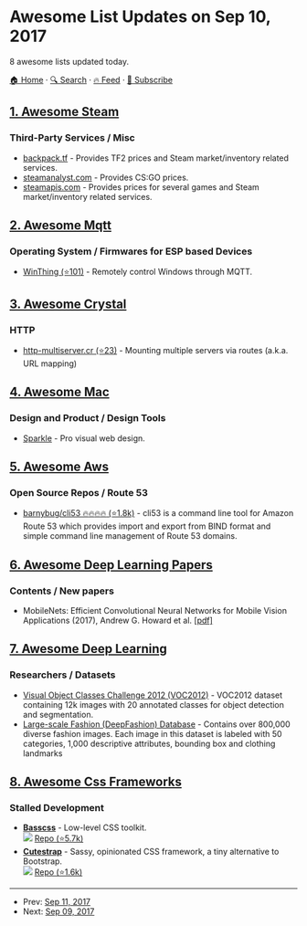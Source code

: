 # Awesome List Updates on Sep 10, 2017

8 awesome lists updated today.

[🏠 Home](/README.md) · [🔍 Search](https://test.trackawesomelist.com/search/) · [🔥 Feed](https://test.trackawesomelist.com/feed.xml) · [📮 Subscribe](https://trackawesomelist.us17.list-manage.com/subscribe?u=d2f0117aa829c83a63ec63c2f&id=36a103854c)



## [1. Awesome Steam](/content/scholtzm/awesome-steam/README.md)

### Third-Party Services / Misc

*   [backpack.tf](https://backpack.tf/developer) - Provides TF2 prices and Steam market/inventory related services.
*   [steamanalyst.com](https://steamanalyst.com/) - Provides CS:GO prices.
*   [steamapis.com](https://steamapis.com/) - Provides prices for several games and Steam market/inventory related services.

## [2. Awesome Mqtt](/content/hobbyquaker/awesome-mqtt/README.md)

### Operating System / Firmwares for ESP based Devices

*   [WinThing (⭐101)](https://github.com/msiedlarek/winthing) - Remotely control Windows through MQTT.

## [3. Awesome Crystal](/content/veelenga/awesome-crystal/README.md)

### HTTP

*   [http-multiserver.cr (⭐23)](https://github.com/vladfaust/http-multiserver.cr) - Mounting multiple servers via routes (a.k.a. URL mapping)

## [4. Awesome Mac](/content/jaywcjlove/awesome-mac/README.md)

### Design and Product / Design Tools

*   [Sparkle](https://sparkleapp.com/) - Pro visual web design.

## [5. Awesome Aws](/content/donnemartin/awesome-aws/README.md)

### Open Source Repos / Route 53

*   [barnybug/cli53 :fire::fire::fire::fire: (⭐1.8k)](https://github.com/barnybug/cli53) - cli53 is a command line tool for Amazon Route 53 which provides import and export from BIND format and simple command line management of Route 53 domains.

## [6. Awesome Deep Learning Papers](/content/terryum/awesome-deep-learning-papers/README.md)

### Contents / New papers

*   MobileNets: Efficient Convolutional Neural Networks for Mobile Vision Applications (2017), Andrew G. Howard et al. [\[pdf\]](https://arxiv.org/pdf/1704.04861.pdf)

## [7. Awesome Deep Learning](/content/ChristosChristofidis/awesome-deep-learning/README.md)

### Researchers / Datasets

*   [Visual Object Classes Challenge 2012 (VOC2012)](http://host.robots.ox.ac.uk/pascal/VOC/voc2012/index.html#devkit) - VOC2012 dataset containing 12k images with 20 annotated classes for object detection and segmentation.
*   [Large-scale Fashion (DeepFashion) Database](http://mmlab.ie.cuhk.edu.hk/projects/DeepFashion.html) - Contains over 800,000 diverse fashion images.  Each image in this dataset is labeled with 50 categories, 1,000 descriptive attributes, bounding box and clothing landmarks

## [8. Awesome Css Frameworks](/content/troxler/awesome-css-frameworks/README.md)

### Stalled Development

*   [**Basscss**](https://basscss.com) - Low-level CSS toolkit.\
    ![](https://img.shields.io/github/stars/basscss/basscss.svg?style=social\&label=Star)
    [Repo (⭐5.7k)](https://github.com/basscss/basscss/)
*   [**Cutestrap**](https://www.cutestrap.com) - Sassy, opinionated CSS framework, a tiny alternative to Bootstrap.\
    ![](https://img.shields.io/github/stars/tylerchilds/cutestrap.svg?style=social\&label=Star)
    [Repo (⭐1.6k)](https://github.com/tylerchilds/cutestrap)

---

- Prev: [Sep 11, 2017](/content/2017/09/11/README.md)
- Next: [Sep 09, 2017](/content/2017/09/09/README.md)